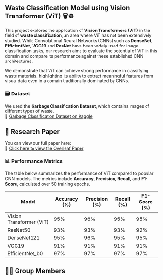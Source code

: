 ## Waste Classification Model using Vision Transformer (ViT) 🗑️♻️

This project explores the application of **Vision Transformers (ViT)** in the field of **waste classification**, an area where ViT has not been extensively studied. While Convolutional Neural Networks (CNNs) such as **DenseNet**, **EfficientNet**, **VGG19** and **ResNet** have been widely used for image classification tasks, our research aims to evaluate the potential of ViT in this domain and compare its performance against these established CNN architectures.

We demonstrate that ViT can achieve strong performance in classifying waste materials, highlighting its ability to extract meaningful features from visual data even in a domain traditionally dominated by CNNs.

### 🗃️ Dataset

We used the **Garbage Classification Dataset**, which contains images of different types of waste.  
📎 [Garbage Classification Dataset on Kaggle](https://www.kaggle.com/datasets/asdasdasasdas/garbage-classification)


## 📄 Research Paper

You can view our full paper here:  
🔗 [Click here to view the Overleaf Paper](https://www.overleaf.com/read/wkwgckmhjkgm#e8305e)


### 📊 Performance Metrics

The table below summarizes the performance of ViT compared to popular CNN models. The metrics include **Accuracy**, **Precision**, **Recall**, and **F1-Score**, calculated over 50 training epochs.

| Model                      | Accuracy (%) | Precision (%) | Recall (%) | F1-Score (%) |
|----------------------------|--------------|---------------|------------|--------------|
| Vision Transformer (ViT)   | 95%          | 96%           | 95%        | 95%          |
| ResNet50                   | 93%           | 93%            | 93%         | 92%           |
| DenseNet121                |  95%          | 96%           | 95%        | 95%          |
| VGG19                   | 91%           | 91%            | 91%         | 91%           |
| EfficientNet_b0            | 97%           | 97%           | 97%          | 97%           |

## 👩‍💻 Group Members



